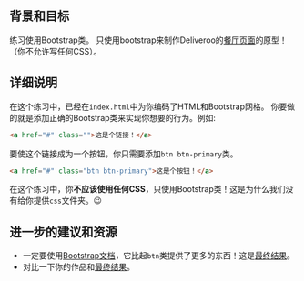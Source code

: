 ## 背景和目标

练习使用Bootstrap类。
只使用bootstrap来制作Deliveroo的[餐厅页面](http://lewagon.github.io/bootstrap-challenges/02-Bootstrap-prototyping)的原型！（你不允许写任何CSS）。

## 详细说明

在这个练习中，已经在`index.html`中为你编码了HTML和Bootstrap网格。
你要做的就是添加正确的Bootstrap类来实现你想要的行为。例如:

```html
<a href="#" class="">这是个链接！</a>
```

要使这个链接成为一个按钮，你只需要添加`btn btn-primary`类。

```html
<a href="#" class="btn btn-primary">这是个按钮！</a>
```

在这个练习中，你**不应该使用任何CSS**，只使用Bootstrap类！这是为什么我们没有给你提供`css`文件夹。😉 

## 进一步的建议和资源

- 一定要使用[Bootstrap文档](https://getbootstrap.com/docs/4.6)，它比起`btn`类提供了更多的东西！这是[最终结果](https://getbootstrap.com/docs/4.2)。
- 对比一下你的作品和[最终结果](http://lewagon.github.io/bootstrap-challenges/02-Bootstrap-prototyping)。
